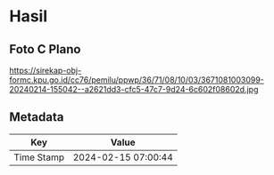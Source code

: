 # Hasil

## Foto C Plano

https://sirekap-obj-formc.kpu.go.id/cc76/pemilu/ppwp/36/71/08/10/03/3671081003099-20240214-155042--a2621dd3-cfc5-47c7-9d24-6c602f08602d.jpg


## Metadata

| Key        | Value               |
| ---------- | ------------------- |
| Time Stamp | 2024-02-15 07:00:44 |



